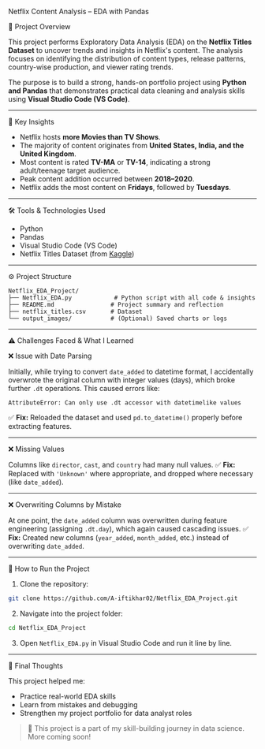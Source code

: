 Netflix Content Analysis – EDA with Pandas

 📌 Project Overview

This project performs Exploratory Data Analysis (EDA) on the **Netflix Titles Dataset** to uncover trends and insights in Netflix's content. The analysis focuses on identifying the distribution of content types, release patterns, country-wise production, and viewer rating trends.

The purpose is to build a strong, hands-on portfolio project using **Python and Pandas** that demonstrates practical data cleaning and analysis skills using **Visual Studio Code (VS Code)**.

---

🧠 Key Insights

* Netflix hosts **more Movies than TV Shows**.
* The majority of content originates from **United States, India, and the United Kingdom**.
* Most content is rated **TV-MA** or **TV-14**, indicating a strong adult/teenage target audience.
* Peak content addition occurred between **2018–2020**.
* Netflix adds the most content on **Fridays**, followed by **Tuesdays**.

---

 🛠 Tools & Technologies Used

* Python
* Pandas
* Visual Studio Code (VS Code)
* Netflix Titles Dataset (from [Kaggle](https://www.kaggle.com/datasets/shivamb/netflix-shows))

---

⚙️ Project Structure

```
Netflix_EDA_Project/
├── Netflix_EDA.py            # Python script with all code & insights
├── README.md                # Project summary and reflection
├── netflix_titles.csv       # Dataset
└── output_images/           # (Optional) Saved charts or logs
```

---

 ⚠️ Challenges Faced & What I Learned

 ❌ Issue with Date Parsing

Initially, while trying to convert `date_added` to datetime format, I accidentally overwrote the original column with integer values (days), which broke further `.dt` operations. This caused errors like:

```
AttributeError: Can only use .dt accessor with datetimelike values
```

✅ **Fix:** Reloaded the dataset and used `pd.to_datetime()` properly before extracting features.

---

❌ Missing Values

Columns like `director`, `cast`, and `country` had many null values.
✅ **Fix:** Replaced with `'Unknown'` where appropriate, and dropped where necessary (like `date_added`).

---

❌ Overwriting Columns by Mistake

At one point, the `date_added` column was overwritten during feature engineering (assigning `.dt.day`), which again caused cascading issues.
✅ **Fix:** Created new columns (`year_added`, `month_added`, etc.) instead of overwriting `date_added`.

---

 📁 How to Run the Project

1. Clone the repository:

```bash
git clone https://github.com/A-iftikhar02/Netflix_EDA_Project.git
```

2. Navigate into the project folder:

```bash
cd Netflix_EDA_Project
```

3. Open `Netflix_EDA.py` in Visual Studio Code and run it line by line.

---

 🚀 Final Thoughts

This project helped me:

* Practice real-world EDA skills
* Learn from mistakes and debugging
* Strengthen my project portfolio for data analyst roles

> 📌 This project is a part of my skill-building journey in data science. More coming soon!

